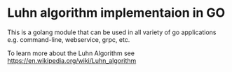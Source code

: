 # Luhn algorithm implementaion in GO

This is a golang module that can be used in all variety of go applications e.g. command-line, webservice, grpc, etc.

To learn more about the Luhn Algorithm see https://en.wikipedia.org/wiki/Luhn_algorithm
